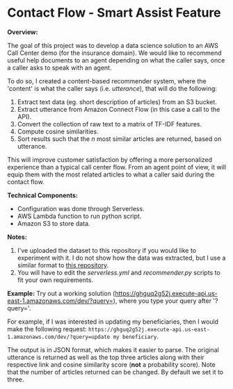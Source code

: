 # Contact Flow - Smart Assist Feature

__Overview:__

The goal of this project was to develop a data science solution to an AWS Call Center demo (for the insurance domain). We would like to recommend useful help documents to an agent depending on what the caller says, once a caller asks to speak with an agent. 

To do so, I created a content-based recommender system, where the 'content' is what the caller says (i.e. *utterance*), that will do the following:

1. Extract text data (eg. short description of articles) from an S3 bucket.
2. Extract utterance from Amazon Connect Flow (in this case a call to the API).
3. Convert the collection of raw text to a matrix of TF-IDF features.
4. Compute cosine similarities.
5. Sort results such that the *n* most similar articles are returned, based on utterance.

This will improve customer satisfaction by offering a more personalized experience than a typical call center flow. From an agent point of view, it will equip them with the most related articles to what a caller said during the contact flow. 

__Technical Components:__

- Configuration was done through Serverless.
- AWS Lambda function to run python script.
- Amazon S3 to store data.

__Notes:__

1. I've uploaded the dataset to this repository if you would like to experiment with it. I do not show how the data was extracted, but I use a similar format to [this repository](https://github.com/escanillans/web_scraping). 
2. You will have to edit the *serverless.yml* and *recommender.py* scripts to fit your own requirements.

__Example:__
Try out a working solution (https://ghguq2g52j.execute-api.us-east-1.amazonaws.com/dev/?query=), where you type your query after '?query='. 

For example, if I was interested in updating my beneficiaries, then I would make the following request: `https://ghguq2g52j.execute-api.us-east-1.amazonaws.com/dev/?query=update my beneficiary`.

The output is in JSON format, which makes it easier to parse. The original utterance is returned as well as the top three articles along with their respective link and cosine similarity score (**not** a probability score). Note that the number of articles returned can be changed. By default we set it to three. 
